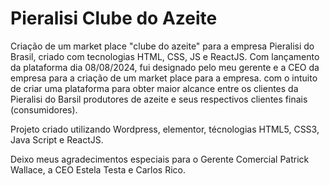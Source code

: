 # Pieralisi Clube do Azeite
Criação de um market place "clube do azeite" para a empresa Pieralisi do Brasil, criado com tecnologias HTML, CSS, JS e ReactJS.
Com lançamento da plataforma dia 08/08/2024, fui designado pelo meu gerente e a CEO da empresa para a criação de um market place para a empresa. com o intuito de criar uma plataforma para obter maior alcance entre os clientes da Pieralisi do Barsil produtores de azeite e seus respectivos clientes finais (consumidores).

Projeto criado utilizando Wordpress, elementor, técnologias HTML5, CSS3, Java Script e ReactJS.

Deixo meus agradecimentos especiais para o Gerente Comercial Patrick Wallace, a CEO Estela Testa e Carlos Rico.

